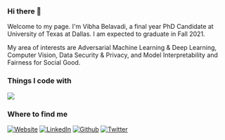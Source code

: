### Hi there 👋

Welcome to my page. I'm Vibha Belavadi, a final year PhD Candidate at University of Texas at Dallas. I am expected to graduate in Fall 2021.

My area of interests are Adversarial Machine Learning & Deep Learning, Computer Vision, Data Security & Privacy, and Model Interpretability and Fairness for Social Good.

<!--
**VibhaBelavadi/VibhaBelavadi** is a ✨ _special_ ✨ repository because its `README.md` (this file) appears on your GitHub profile.

Here are some ideas to get you started:

- 🔭 I’m currently working on ...
- 🌱 I’m currently learning ...
- 👯 I’m looking to collaborate on ...
- 🤔 I’m looking for help with ...
- 💬 Ask me about ...
- 📫 How to reach me: 
- ⚡ Fun fact: ...
-->

<h3>Things I code with</h3>
<p align="center" style="display:flex; flex-direction:column; margin-top: 1rem;">
  <img align="center" src="https://github-readme-stats.vercel.app/api/top-langs/?username=VibhaBelavadi&theme=nightowl&layout=compact&hide=javascript,Shell,Ruby,C++,CSS,%20SCSS,%20HTML&langs_count=8"> 
</p>


<h3>Where to find me</h3>
<p><a href="https://vibhabelavadi.github.io" target="_blank"><img alt="Website" src="https://img.shields.io/badge/website-%2312100E.svg?&style=for-the-badge&logo=website&logoColor=white" /></a> <a href="https://www.linkedin.com/in/vibhabelavadi" target="_blank"><img alt="LinkedIn" src="https://img.shields.io/badge/linkedin-%230077B5.svg?&style=for-the-badge&logo=linkedin&logoColor=white" /></a> <a href="https://github.com/VibhaBelavadi" target="_blank"><img alt="Github" src="https://img.shields.io/badge/GitHub-%2312100E.svg?&style=for-the-badge&logo=Github&logoColor=white" /></a> <a href="https://twitter.com/Vibha_Belavadi" target="_blank"><img alt="Twitter" src="https://img.shields.io/badge/twitter-%231DA1F2.svg?&style=for-the-badge&logo=twitter&logoColor=white" /></a>
</p>
